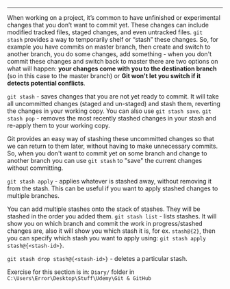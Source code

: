 ***
When working on a project, it’s common to have unfinished or experimental changes that you don’t want to commit yet. These changes can include modified tracked files, staged changes, and even untracked files. `git stash` provides a way to temporarily shelf or “stash” these changes.
So, for example you have commits on master branch, then create and switch to another branch, you do some changes, add something - when you don't commit these changes and switch back to master there are two options on what will happen: **your changes come with you to the destination branch** (so in this case to the master branch) or **Git won't let you switch if it detects potential conflicts**.

`git stash` - saves changes that you are not yet ready to commit. It will take all uncommitted changes (staged and un-staged) and stash them, reverting the changes in your working copy. You can also use `git stash save`.
`git stash pop` - removes the most recently stashed changes in your stash and re-apply them to your working copy.

Git provides an easy way of stashing these uncommitted changes so that we can return to them later, without having to make unnecessary commits. So, when you don't want to commit yet on some branch and change to another branch you can use `git stash` to "save" the current changes without committing.

`git stash apply` - applies whatever is stashed away, without removing it from the stash. This can be useful if you want to apply stashed changes to multiple branches.

You can add multiple stashes onto the stack of stashes. They will be stashed in the order you added them.
`git stash list` - lists stashes. It will show you on which branch and commit the work in progress/stashed changes are, also it will show you which stash it is, for ex. `stash@{2}`, then you can specify which stash you want to apply using: `git stash apply stash@{<stash-id>}`.

`git stash drop stash@{<stash-id>}` - deletes a particular stash.

Exercise for this section is in:
`Diary/` folder in `C:\Users\Error\Desktop\Stuff\Udemy\Git & GitHub`